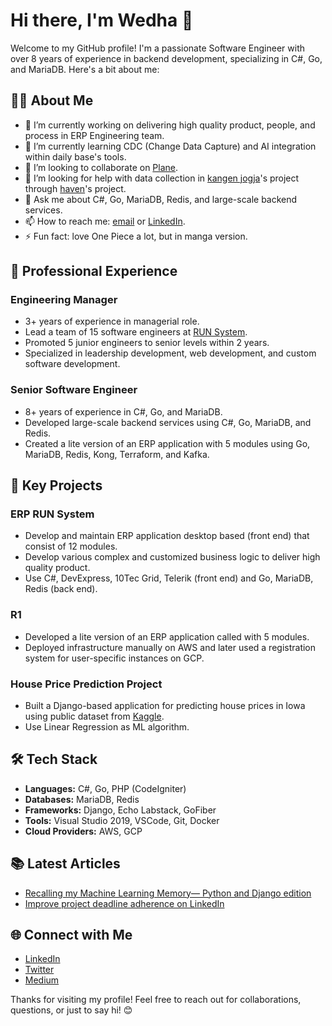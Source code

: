 # Hi there, I'm Wedha 👋

Welcome to my GitHub profile! I'm a passionate Software Engineer with over 8 years of experience in backend development, specializing in C#, Go, and MariaDB. Here's a bit about me:

## 🧑‍💻 About Me
- 🔭 I’m currently working on delivering high quality product, people, and process in ERP Engineering team.
- 🌱 I’m currently learning CDC (Change Data Capture) and AI integration within daily base's tools.
- 👯 I’m looking to collaborate on [Plane](https://github.com/makeplane/plane).
- 🤔 I’m looking for help with data collection in [kangen jogja](https://github.com/carakawedhatama/kangen_jogja)'s project through [haven](https://github.com/carakawedhatama/haven)'s project.
- 💬 Ask me about C#, Go, MariaDB, Redis, and large-scale backend services.
- 📫 How to reach me: [email](carakawedhatama@gmail.com) or [LinkedIn](https://linkedin.com/in/carakawedhatama).
- ⚡ Fun fact: love One Piece a lot, but in manga version.

## 💼 Professional Experience
### Engineering Manager
- 3+ years of experience in managerial role.
- Lead a team of 15 software engineers at [RUN System](https://runsystem.id).
- Promoted 5 junior engineers to senior levels within 2 years.
- Specialized in leadership development, web development, and custom software development.

### Senior Software Engineer
- 8+ years of experience in C#, Go, and MariaDB.
- Developed large-scale backend services using C#, Go, MariaDB, and Redis.
- Created a lite version of an ERP application with 5 modules using Go, MariaDB, Redis, Kong, Terraform, and Kafka.

## 🌟 Key Projects
### ERP RUN System
- Develop and maintain ERP application desktop based (front end) that consist of 12 modules.
- Develop various complex and customized business logic to deliver high quality product.
- Use C#, DevExpress, 10Tec Grid, Telerik (front end) and Go, MariaDB, Redis (back end).

### R1
- Developed a lite version of an ERP application called with 5 modules.
- Deployed infrastructure manually on AWS and later used a registration system for user-specific instances on GCP.

### House Price Prediction Project
- Built a Django-based application for predicting house prices in Iowa using public dataset from [Kaggle](https://www.kaggle.com/datasets/prevek18/ames-housing-dataset).
- Use Linear Regression as ML algorithm.

## 🛠️ Tech Stack
- **Languages:** C#, Go, PHP (CodeIgniter)
- **Databases:** MariaDB, Redis
- **Frameworks:** Django, Echo Labstack, GoFiber
- **Tools:** Visual Studio 2019, VSCode, Git, Docker
- **Cloud Providers:** AWS, GCP

## 📚 Latest Articles
- [Recalling my Machine Learning Memory— Python and Django edition](https://medium.com/@carakawedhatama/recalling-my-machine-learning-memory-python-and-django-edition-95e9fbefcd44)
- [Improve project deadline adherence on LinkedIn](https://www.linkedin.com/advice/1/heres-how-you-can-improve-project-deadline-adherence-xzhke?contributionUrn=urn%3Ali%3Acomment%3A%28articleSegment%3A%28urn%3Ali%3AlinkedInArticle%3A7192558992500404226%2C7192558994287194112%29%2C7204144473449140226%29&dashContributionUrn=urn%3Ali%3Afsd_comment%3A%287204144473449140226%2CarticleSegment%3A%28urn%3Ali%3AlinkedInArticle%3A7192558992500404226%2C7192558994287194112%29%29&articleSegmentUrn=urn%3Ali%3AarticleSegment%3A%28urn%3Ali%3AlinkedInArticle%3A7192558992500404226%2C7192558994287194112%29&trackingId=%2BZBNnWofVp7DZcbWbCBb7g%3D%3D&utm_source=share&utm_campaign=copy_contribution_link&utm_medium=member_desktop)

## 🌐 Connect with Me
- [LinkedIn](https://linkedin.com/in/carakawedhatama)
- [Twitter](https://twitter.com/CWedhatama)
- [Medium](https://medium.com/@carakawedhatama)

Thanks for visiting my profile! Feel free to reach out for collaborations, questions, or just to say hi! 😊
